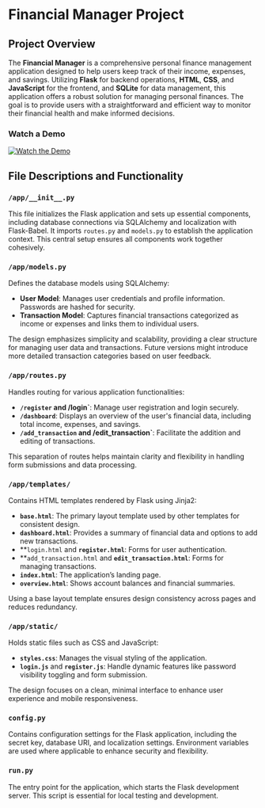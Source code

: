 # Financial Manager Project

## Project Overview

The **Financial Manager** is a comprehensive personal finance management application designed to help users keep track of their income, expenses, and savings. Utilizing **Flask** for backend operations, **HTML**, **CSS**, and **JavaScript** for the frontend, and **SQLite** for data management, this application offers a robust solution for managing personal finances. The goal is to provide users with a straightforward and efficient way to monitor their financial health and make informed decisions.

### Watch a Demo
[![Watch the Demo](https://img.youtube.com/vi/d60LIeFdBEU/0.jpg)](https://youtu.be/d60LIeFdBEU?si=L0jFZi9nZG-jlvOJ)

## File Descriptions and Functionality

### `/app/__init__.py`

This file initializes the Flask application and sets up essential components, including database connections via SQLAlchemy and localization with Flask-Babel. It imports `routes.py` and `models.py` to establish the application context. This central setup ensures all components work together cohesively.

### `/app/models.py`

Defines the database models using SQLAlchemy:
- **User Model**: Manages user credentials and profile information. Passwords are hashed for security.
- **Transaction Model**: Captures financial transactions categorized as income or expenses and links them to individual users.

The design emphasizes simplicity and scalability, providing a clear structure for managing user data and transactions. Future versions might introduce more detailed transaction categories based on user feedback.

### `/app/routes.py`

Handles routing for various application functionalities:
- **`/register` and /login`**: Manage user registration and login securely.
- **`/dashboard`**: Displays an overview of the user's financial data, including total income, expenses, and savings.
- **`/add_transaction` and /edit_transaction`**: Facilitate the addition and editing of transactions.

This separation of routes helps maintain clarity and flexibility in handling form submissions and data processing.

### `/app/templates/`

Contains HTML templates rendered by Flask using Jinja2:
- **`base.html`**: The primary layout template used by other templates for consistent design.
- **`dashboard.html`**: Provides a summary of financial data and options to add new transactions.
- **`login.html` and **`register.html`**: Forms for user authentication.
- **`add_transaction.html` and **`edit_transaction.html`**: Forms for managing transactions.
- **`index.html`**: The application’s landing page.
- **`overview.html`**: Shows account balances and financial summaries.

Using a base layout template ensures design consistency across pages and reduces redundancy.

### `/app/static/`

Holds static files such as CSS and JavaScript:
- **`styles.css`**: Manages the visual styling of the application.
- **`login.js`** and **`register.js`**: Handle dynamic features like password visibility toggling and form submission.

The design focuses on a clean, minimal interface to enhance user experience and mobile responsiveness.

### `config.py`

Contains configuration settings for the Flask application, including the secret key, database URI, and localization settings. Environment variables are used where applicable to enhance security and flexibility.

### `run.py`

The entry point for the application, which starts the Flask development server. This script is essential for local testing and development.
